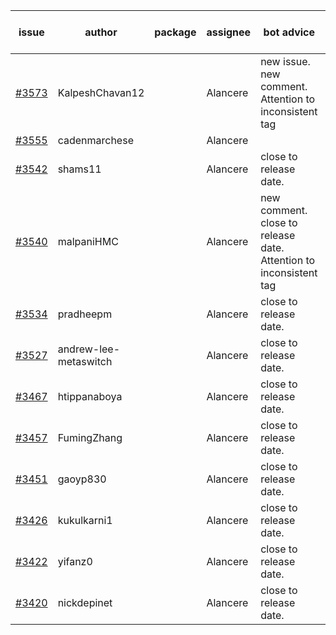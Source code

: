 | issue | author | package | assignee | bot advice | created date of issue | target release date | date from target |
| ------ | ------ | ------ | ------ | ------ | ------ | ------ | :-----: |
| [#3573](https://github.com/Azure/sdk-release-request/issues/3573) | KalpeshChavan12 |  | Alancere | new issue. new comment. Attention to inconsistent tag | 12-19 | 01-27 |  |
| [#3555](https://github.com/Azure/sdk-release-request/issues/3555) | cadenmarchese |  | Alancere |  | 12-09 | 01-27 |  |
| [#3542](https://github.com/Azure/sdk-release-request/issues/3542) | shams11 |  | Alancere | close to release date.  | 12-07 | 12-23 | -2 |
| [#3540](https://github.com/Azure/sdk-release-request/issues/3540) | malpaniHMC |  | Alancere | new comment. close to release date.  Attention to inconsistent tag | 12-06 | 12-23 | -2 |
| [#3534](https://github.com/Azure/sdk-release-request/issues/3534) | pradheepm |  | Alancere | close to release date.  | 12-06 | 12-23 | -2 |
| [#3527](https://github.com/Azure/sdk-release-request/issues/3527) | andrew-lee-metaswitch |  | Alancere | close to release date.  | 12-05 | 12-23 | -2 |
| [#3467](https://github.com/Azure/sdk-release-request/issues/3467) | htippanaboya |  | Alancere | close to release date.  | 11-29 | 12-23 | -2 |
| [#3457](https://github.com/Azure/sdk-release-request/issues/3457) | FumingZhang |  | Alancere | close to release date.  | 11-24 | 12-23 | -2 |
| [#3451](https://github.com/Azure/sdk-release-request/issues/3451) | gaoyp830 |  | Alancere | close to release date.  | 11-23 | 12-23 | -2 |
| [#3426](https://github.com/Azure/sdk-release-request/issues/3426) | kukulkarni1 |  | Alancere | close to release date.  | 11-16 | 12-23 | -2 |
| [#3422](https://github.com/Azure/sdk-release-request/issues/3422) | yifanz0 |  | Alancere | close to release date.  | 11-16 | 12-23 | -2 |
| [#3420](https://github.com/Azure/sdk-release-request/issues/3420) | nickdepinet |  | Alancere | close to release date.  | 11-15 | 12-23 | -2 |

